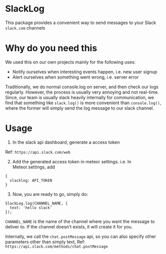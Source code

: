 # SlackLog
This package provides a convenient way to send messages to your Slack `slack.com` channels

# Why do you need this
We used this on our own projects mainly for the following uses:

  - Notify ourselves when interesting events happen, i.e. new user signup
  - Alert ourselves when something went wrong, i.e. server error

Traditionally, we do normal console.log on server, and then check our logs regularly. However, the process is usually very annoying and not real-time. Since, our team is usually slack heavily internally for communication, we find that something like `slack.log()` is more convenient than `console.log()`, where the former will simply send the log message to our slack channel.

# Usage
1. In the slack api dashboard, generate a access token

  Ref: `https://api.slack.com/web`

2. Add the generated access token in meteor settings. i.e. In Meteor.settings, add
```
{
  slacklog: API_TOKEN
}
```

3. Now, you are ready to go, simply do:
```
SlackLog.log(CHANNEL_NAME, {
  text: 'hello slack'
});
```

`CHANNEL_NAME` is the name of the channel where you want the message to deliver to. If the channel doesn't exists, it will create it for you.

Internally, we call the `chat.postMessage` api, so you can also specify other parameters other than simply text, Ref: `https://api.slack.com/methods/chat.postMessage`
